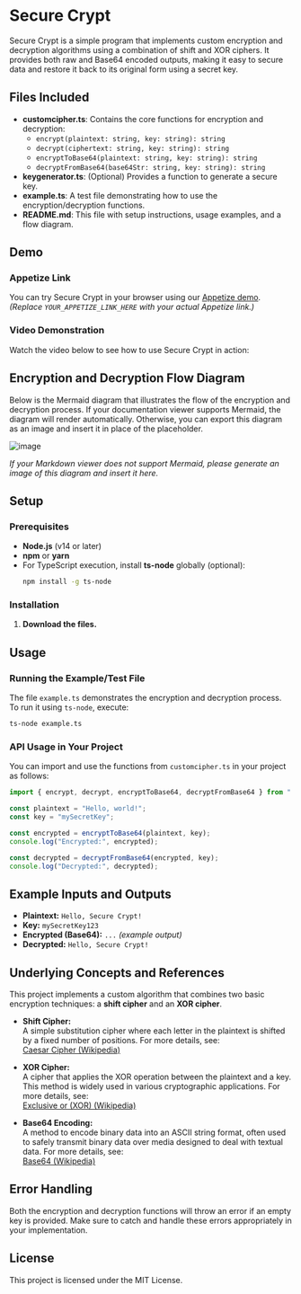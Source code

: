 # Secure Crypt

Secure Crypt is a simple program that implements custom encryption and decryption algorithms using a combination of shift and XOR ciphers. It provides both raw and Base64 encoded outputs, making it easy to secure data and restore it back to its original form using a secret key.

## Files Included

- **customcipher.ts**: Contains the core functions for encryption and decryption:
  - `encrypt(plaintext: string, key: string): string`
  - `decrypt(ciphertext: string, key: string): string`
  - `encryptToBase64(plaintext: string, key: string): string`
  - `decryptFromBase64(base64Str: string, key: string): string`
- **keygenerator.ts**: (Optional) Provides a function to generate a secure key.
- **example.ts**: A test file demonstrating how to use the encryption/decryption functions.
- **README.md**: This file with setup instructions, usage examples, and a flow diagram.

## Demo

### Appetize Link

You can try Secure Crypt in your browser using our [Appetize demo](YOUR_APPETIZE_LINK_HERE). *(Replace `YOUR_APPETIZE_LINK_HERE` with your actual Appetize link.)*

### Video Demonstration

Watch the video below to see how to use Secure Crypt in action:




## Encryption and Decryption Flow Diagram

Below is the Mermaid diagram that illustrates the flow of the encryption and decryption process. If your documentation viewer supports Mermaid, the diagram will render automatically. Otherwise, you can export this diagram as an image and insert it in place of the placeholder.

![image](https://gist.github.com/user-attachments/assets/8708f267-477e-48c2-9ae0-a9d02a9ff8a6)

*If your Markdown viewer does not support Mermaid, please generate an image of this diagram and insert it here.*

## Setup

### Prerequisites

- **Node.js** (v14 or later)
- **npm** or **yarn**
- For TypeScript execution, install **ts-node** globally (optional):
  ```bash
  npm install -g ts-node
  ```
  
### Installation

1. **Download the files.**

## Usage

### Running the Example/Test File

The file `example.ts` demonstrates the encryption and decryption process. To run it using `ts-node`, execute:

```bash
ts-node example.ts
```

### API Usage in Your Project

You can import and use the functions from `customcipher.ts` in your project as follows:

```typescript
import { encrypt, decrypt, encryptToBase64, decryptFromBase64 } from "./customcipher";

const plaintext = "Hello, world!";
const key = "mySecretKey";

const encrypted = encryptToBase64(plaintext, key);
console.log("Encrypted:", encrypted);

const decrypted = decryptFromBase64(encrypted, key);
console.log("Decrypted:", decrypted);
```

## Example Inputs and Outputs

- **Plaintext:** `Hello, Secure Crypt!`
- **Key:** `mySecretKey123`
- **Encrypted (Base64):** `...` *(example output)*
- **Decrypted:** `Hello, Secure Crypt!`

## Underlying Concepts and References

This project implements a custom algorithm that combines two basic encryption techniques: a **shift cipher** and an **XOR cipher**.

- **Shift Cipher:**  
  A simple substitution cipher where each letter in the plaintext is shifted by a fixed number of positions. For more details, see:  
  [Caesar Cipher (Wikipedia)](https://en.wikipedia.org/wiki/Caesar_cipher)

- **XOR Cipher:**  
  A cipher that applies the XOR operation between the plaintext and a key. This method is widely used in various cryptographic applications. For more details, see:  
  [Exclusive or (XOR) (Wikipedia)](https://en.wikipedia.org/wiki/Exclusive_or)

- **Base64 Encoding:**  
  A method to encode binary data into an ASCII string format, often used to safely transmit binary data over media designed to deal with textual data. For more details, see:  
  [Base64 (Wikipedia)](https://en.wikipedia.org/wiki/Base64)

## Error Handling

Both the encryption and decryption functions will throw an error if an empty key is provided. Make sure to catch and handle these errors appropriately in your implementation.

## License

This project is licensed under the MIT License.